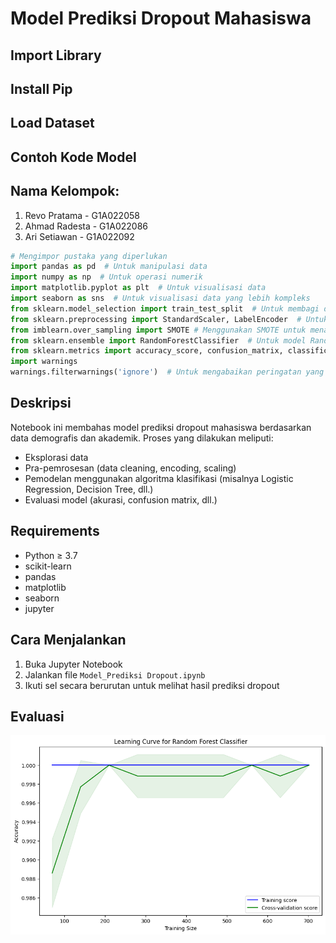 # Model Prediksi Dropout Mahasiswa

## Import Library

## Install Pip

## Load Dataset

## Contoh Kode Model
## Nama Kelompok:
1. Revo Pratama - G1A022058
2. Ahmad Radesta - G1A022086
3. Ari Setiawan - G1A022092



```python
# Mengimpor pustaka yang diperlukan
import pandas as pd  # Untuk manipulasi data
import numpy as np  # Untuk operasi numerik
import matplotlib.pyplot as plt  # Untuk visualisasi data
import seaborn as sns  # Untuk visualisasi data yang lebih kompleks
from sklearn.model_selection import train_test_split  # Untuk membagi dataset menjadi data latih dan data uji
from sklearn.preprocessing import StandardScaler, LabelEncoder  # Untuk normalisasi data dan encoding kategori
from imblearn.over_sampling import SMOTE # Menggunakan SMOTE untuk menangani ketidakseimbangan kelas
from sklearn.ensemble import RandomForestClassifier  # Untuk model Random Forest
from sklearn.metrics import accuracy_score, confusion_matrix, classification_report  # Untuk mengevaluasi model
import warnings
warnings.filterwarnings('ignore')  # Untuk mengabaikan peringatan yang muncul selama eksekusi

```

## Deskripsi

Notebook ini membahas model prediksi dropout mahasiswa berdasarkan data demografis dan akademik. Proses yang dilakukan meliputi:
- Eksplorasi data
- Pra-pemrosesan (data cleaning, encoding, scaling)
- Pemodelan menggunakan algoritma klasifikasi (misalnya Logistic Regression, Decision Tree, dll.)
- Evaluasi model (akurasi, confusion matrix, dll.)

## Requirements

- Python ≥ 3.7
- scikit-learn
- pandas
- matplotlib
- seaborn
- jupyter

## Cara Menjalankan

1. Buka Jupyter Notebook
2. Jalankan file `Model_Prediksi Dropout.ipynb`
3. Ikuti sel secara berurutan untuk melihat hasil prediksi dropout

## Evaluasi
![Learning Curve](outputt.png)


